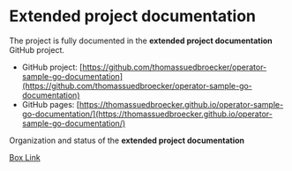 # Extended project documentation

The project is fully documented in the **extended project documentation** GitHub project.

* GitHub project: [https://github.com/thomassuedbroecker/operator-sample-go-documentation](https://github.com/thomassuedbroecker/operator-sample-go-documentation)
* GitHub pages: [https://thomassuedbroecker.github.io/operator-sample-go-documentation/](https://thomassuedbroecker.github.io/operator-sample-go-documentation/)

Organization and status of the **extended project documentation**

[Box Link](https://ibm.box.com/s/hs1lnouhor1779hb2djvyl3rnke2bz2y)